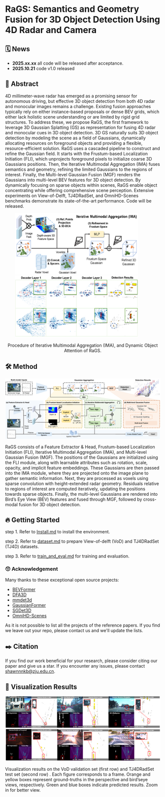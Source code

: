 # RaGS: Semantics and Geometry Fusion for 3D Object Detection Using 4D Radar and Camera

## 🗓️ News

- **2025.xx.xx** all code will be released after acceptance.
- **2025.10.21** code v1.0 released

## 📜 Abstract
 
4D millimeter-wave radar has emerged as a promising sensor for autonomous driving, but effective 3D object detection from both 4D radar and monocular images remains a challenge. Existing fusion approaches typically rely on either instance-based proposals or dense BEV grids, which either lack holistic scene understanding or are limited by rigid grid structures. To address these, we propose RaGS, the first framework to leverage 3D Gaussian Splatting (GS) as representation for fusing 4D radar and monocular cues in 3D object detection. 3D GS naturally suits 3D object detection by modeling the scene as a field of Gaussians, dynamically allocating resources on foreground objects and providing a flexible, resource-efficient solution. RaGS uses a cascaded pipeline to construct and refine the Gaussian field. It starts with the Frustum-based Localization Initiation (FLI), which unprojects foreground pixels to initialize coarse 3D Gaussians positions. Then, the Iterative Multimodal Aggregation (IMA) fuses semantics and geometry, refining the limited Gaussians to the regions of interest. Finally, the Multi-level Gaussian Fusion (MGF) renders the Gaussians into multi-level BEV features for 3D object detection. By dynamically focusing on sparse objects within scenes, RaGS enable object concentrating while offering comprehensive scene perception. Extensive experiments on View-of-Delft, TJ4DRadSet, and OmniHD-Scenes benchmarks demonstrate its state-of-the-art performance. Code will be released.

<p align="center">
  <img src="./docs/all_Figures/Fig2-refinement.png" width="400px" height="200px" style="margin-right:40px;">
  <img src="./docs/all_Figures/Fig4-gaussian.png" width="400px" height="200px" style="margin-right:40px;">
</p>
<p align="center"> Procedure of Iterative Multimodal Aggregation (IMA), and Dynamic Object Attention of RaGS.</p>

## 🛠️ Method

![overview](./docs/all_Figures/Fig1-framework.png)

RaGS consists of a Feature Extractor \& Head, Frustum-based Localization Initiation (FLI), Iterative Multimodal Aggregation (IMA), and Multi-level Gaussian Fusion (MGF). The positions of the Gaussians are initialized using the FLI module, along with learnable attributes such as rotation, scale, opacity, and implicit feature embeddings. These Gaussians are then passed into the IMA module, where they are projected onto the image plane to gather semantic information. Next, they are processed as voxels using sparse convolution with height-extended radar geometry. Residuals relative to regions of interest are computed iteratively, updating the positions towards sparse objects. Finally, the multi-level Gaussians are rendered into Bird’s Eye View (BEV) features and fused through MGF, followed by cross-modal fusion for 3D object detection.

## 🔥 Getting Started

step 1. Refer to [Install.md](./docs/Guidance/Install.md) to install the environment.

step 2. Refer to [dataset.md](./docs/Guidance/dataset.md) to prepare View-of-delft (VoD) and TJ4DRadSet (TJ4D) datasets.

step 3. Refer to [train_and_eval.md](./docs/Guidance/train_and_eval.md) for training and evaluation.

### 😙 Acknowledgement

Many thanks to these exceptional open source projects:
- [BEVFormer](https://github.com/fundamentalvision/BEVFormer)
- [DFA3D](https://github.com/IDEA-Research/3D-deformable-attention.git)
- [mmdet3d](https://github.com/open-mmlab/mmdetection3d)
- [GaussianFormer](https://github.com/huang-yh/GaussianFormer)
- [SGDet3D](https://github.com/shawnnnkb/SGDet3D)
- [OmniHD-Scenes](https://github.com/TJRadarLab/OmniHD-Scenes)

As it is not possible to list all the projects of the reference papers. If you find we leave out your repo, please contact us and we'll update the lists.

## ✒️ Citation

If you find our work beneficial for your research, please consider citing our paper and give us a star. If you encounter any issues, please contact shawnnnkb@zju.edu.cn.

## 🐸 Visualization Results

![View-of-Delft](./docs/all_Figures/Fig3-visualization.png)

Visualization results on the VoD validation set (first row) and TJ4DRadSet test set (second row) . Each figure corresponds to a frame. Orange and yellow boxes represent ground-truths in the perspective and bird’seye views, respectively. Green and blue boxes indicate predicted results. Zoom in for better view.
